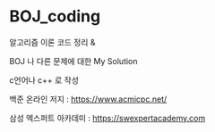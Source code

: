 # BOJ_coding

알고리즘 이론 코드 정리 &

BOJ 나 다른 문제에 대한 My Solution

c언어나 c++ 로 작성



백준 온라인 저지 : https://www.acmicpc.net/

삼성 엑스퍼트 아카데미 : https://swexpertacademy.com

